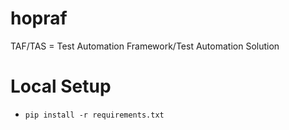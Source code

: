 # hopraf
TAF/TAS = Test Automation Framework/Test Automation Solution

# Local Setup
- `pip install -r requirements.txt`
